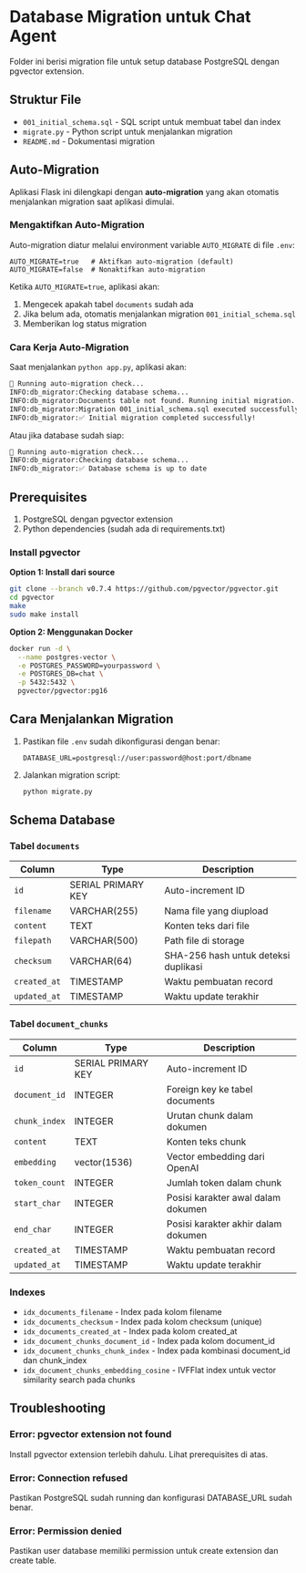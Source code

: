 # Database Migration untuk Chat Agent

Folder ini berisi migration file untuk setup database PostgreSQL dengan pgvector extension.

## Struktur File

- `001_initial_schema.sql` - SQL script untuk membuat tabel dan index
- `migrate.py` - Python script untuk menjalankan migration
- `README.md` - Dokumentasi migration

## Auto-Migration

Aplikasi Flask ini dilengkapi dengan **auto-migration** yang akan otomatis menjalankan migration saat aplikasi dimulai.

### Mengaktifkan Auto-Migration

Auto-migration diatur melalui environment variable `AUTO_MIGRATE` di file `.env`:

```env
AUTO_MIGRATE=true   # Aktifkan auto-migration (default)
AUTO_MIGRATE=false  # Nonaktifkan auto-migration
```

Ketika `AUTO_MIGRATE=true`, aplikasi akan:
1. Mengecek apakah tabel `documents` sudah ada
2. Jika belum ada, otomatis menjalankan migration `001_initial_schema.sql`
3. Memberikan log status migration

### Cara Kerja Auto-Migration

Saat menjalankan `python app.py`, aplikasi akan:

```bash
🔄 Running auto-migration check...
INFO:db_migrator:Checking database schema...
INFO:db_migrator:Documents table not found. Running initial migration...
INFO:db_migrator:Migration 001_initial_schema.sql executed successfully
INFO:db_migrator:✅ Initial migration completed successfully!
```

Atau jika database sudah siap:

```bash
🔄 Running auto-migration check...
INFO:db_migrator:Checking database schema...
INFO:db_migrator:✅ Database schema is up to date
```

## Prerequisites

1. PostgreSQL dengan pgvector extension
2. Python dependencies (sudah ada di requirements.txt)

### Install pgvector

**Option 1: Install dari source**
```bash
git clone --branch v0.7.4 https://github.com/pgvector/pgvector.git
cd pgvector
make
sudo make install
```

**Option 2: Menggunakan Docker**
```bash
docker run -d \
  --name postgres-vector \
  -e POSTGRES_PASSWORD=yourpassword \
  -e POSTGRES_DB=chat \
  -p 5432:5432 \
  pgvector/pgvector:pg16
```

## Cara Menjalankan Migration

1. Pastikan file `.env` sudah dikonfigurasi dengan benar:
   ```
   DATABASE_URL=postgresql://user:password@host:port/dbname
   ```

2. Jalankan migration script:
   ```bash
   python migrate.py
   ```

## Schema Database

### Tabel `documents`

| Column | Type | Description |
|--------|------|-------------|
| `id` | SERIAL PRIMARY KEY | Auto-increment ID |
| `filename` | VARCHAR(255) | Nama file yang diupload |
| `content` | TEXT | Konten teks dari file |
| `filepath` | VARCHAR(500) | Path file di storage |
| `checksum` | VARCHAR(64) | SHA-256 hash untuk deteksi duplikasi |
| `created_at` | TIMESTAMP | Waktu pembuatan record |
| `updated_at` | TIMESTAMP | Waktu update terakhir |

### Tabel `document_chunks`

| Column | Type | Description |
|--------|------|-------------|
| `id` | SERIAL PRIMARY KEY | Auto-increment ID |
| `document_id` | INTEGER | Foreign key ke tabel documents |
| `chunk_index` | INTEGER | Urutan chunk dalam dokumen |
| `content` | TEXT | Konten teks chunk |
| `embedding` | vector(1536) | Vector embedding dari OpenAI |
| `token_count` | INTEGER | Jumlah token dalam chunk |
| `start_char` | INTEGER | Posisi karakter awal dalam dokumen |
| `end_char` | INTEGER | Posisi karakter akhir dalam dokumen |
| `created_at` | TIMESTAMP | Waktu pembuatan record |
| `updated_at` | TIMESTAMP | Waktu update terakhir |

### Indexes

- `idx_documents_filename` - Index pada kolom filename
- `idx_documents_checksum` - Index pada kolom checksum (unique)
- `idx_documents_created_at` - Index pada kolom created_at
- `idx_document_chunks_document_id` - Index pada kolom document_id
- `idx_document_chunks_chunk_index` - Index pada kombinasi document_id dan chunk_index
- `idx_document_chunks_embedding_cosine` - IVFFlat index untuk vector similarity search pada chunks

## Troubleshooting

### Error: pgvector extension not found

Install pgvector extension terlebih dahulu. Lihat prerequisites di atas.

### Error: Connection refused

Pastikan PostgreSQL sudah running dan konfigurasi DATABASE_URL sudah benar.

### Error: Permission denied

Pastikan user database memiliki permission untuk create extension dan create table.
